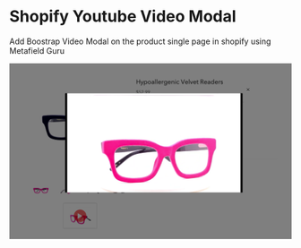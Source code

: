 # Shopify Youtube Video Modal
Add Boostrap Video Modal on the product single page in shopify using Metafield Guru

![](sample-yt-video-modal.png )


